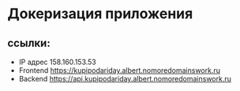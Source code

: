 # Докеризация приложения

## ссылки:

- IP адрес 158.160.153.53
- Frontend https://kupipodariday.albert.nomoredomainswork.ru
- Backend https://api.kupipodariday.albert.nomoredomainswork.ru
